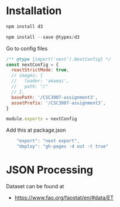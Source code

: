 # Installation
```jsx
npm install d3
```

```jsx
npm install --save @types/d3
```

Go to config files
```jsx
/** @type {import('next').NextConfig} */
const nextConfig = {
  reactStrictMode: true,
  // images: {
  //   loader: 'akamai',
  //   path: "/"
  // },
  basePath: '/CSC3007-assignment3',
  assetPrefix: '/CSC3007-assignment3',
}

module.exports = nextConfig
```

Add this at package.json

```jsx
    "export": "next export",
    "deploy": "gh-pages -d out -t true"
```

# JSON Processing
Dataset can be found at
- https://www.fao.org/faostat/en/#data/ET